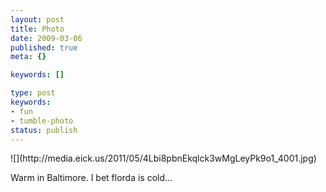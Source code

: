 ```yaml
---
layout: post
title: Photo
date: 2009-03-06
published: true
meta: {}

keywords: []

type: post
keywords:
- fun
- tumble-photo
status: publish
---
```

<div class="figure">            ![](http://media.eick.us/2011/05/4Lbi8pbnEkqlck3wMgLeyPk9o1_4001.jpg)        </div>

Warm in Baltimore. I bet florda is cold…

